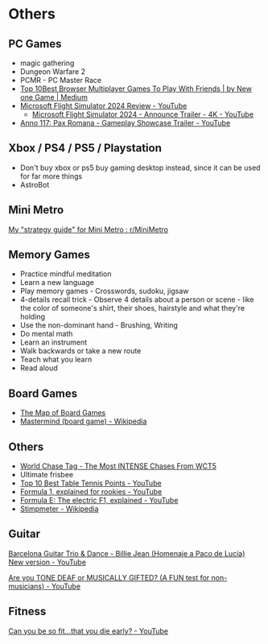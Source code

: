 # Others

## PC Games

- magic gathering
- Dungeon Warfare 2
- PCMR - PC Master Race
- [Top 10Best Browser Multiplayer Games To Play With Friends | by New one Game | Medium](https://medium.com/@gamenewone288/top-10best-browser-multiplayer-games-to-play-with-friends-4162215416c4)
- [Microsoft Flight Simulator 2024 Review - YouTube](https://www.youtube.com/watch?v=K5JqXNiWnMc)
	- [Microsoft Flight Simulator 2024 - Announce Trailer - 4K - YouTube](https://www.youtube.com/watch?v=p3xp-SnZDoY)
- [Anno 117: Pax Romana - Gameplay Showcase Trailer - YouTube](https://www.youtube.com/watch?v=GBXNl88yeW4&ab_channel=Ubisoft)

## Xbox / PS4 / PS5 / Playstation

- Don't buy xbox or ps5 buy gaming desktop instead, since it can be used for far more things
- AstroBot

## Mini Metro

[My "strategy guide" for Mini Metro : r/MiniMetro](https://www.reddit.com/r/MiniMetro/comments/ceyt26/my_strategy_guide_for_mini_metro/)

## Memory Games

- Practice mindful meditation
- Learn a new language
- Play memory games - Crosswords, sudoku, jigsaw
- 4-details recall trick - Observe 4 details about a person or scene - like the color of someone's shirt, their shoes, hairstyle and what they're holding
- Use the non-dominant hand  - Brushing, Writing
- Do mental math
- Learn an instrument
- Walk backwards or take a new route
- Teach what you learn
- Read aloud

## Board Games

- [The Map of Board Games](https://youtu.be/fH4MaSJ8gXU)
- [Mastermind (board game) - Wikipedia](https://en.wikipedia.org/wiki/Mastermind_(board_game))

## Others

- [World Chase Tag - The Most INTENSE Chases From WCT5](https://www.youtube.com/watch?v=bo8sSGwo1UY)
- Ultimate frisbee
- [Top 10 Best Table Tennis Points - YouTube](https://www.youtube.com/watch?v=dokC3iGTmSw)
- [Formula 1, explained for rookies - YouTube](https://www.youtube.com/watch?v=SSdsncLXLYs)
- [Formula E: The electric F1, explained - YouTube](https://www.youtube.com/watch?v=8foQERR0mc0)
- [Stimpmeter - Wikipedia](https://en.wikipedia.org/wiki/Stimpmeter)

## Guitar

[Barcelona Guitar Trio & Dance - Billie Jean (Homenaje a Paco de Lucía) New version - YouTube](https://www.youtube.com/watch?v=olHI-y3bDaM&ab_channel=MaestrosdelaGuitarra)

[Are you TONE DEAF or MUSICALLY GIFTED? (A FUN test for non-musicians) - YouTube](https://www.youtube.com/watch?v=_jtPdpWgu0w&ab_channel=PardonmyPiano)

## Fitness

[Can you be so fit...that you die early? - YouTube](https://www.youtube.com/watch?v=-3dt7rpvz4g)
